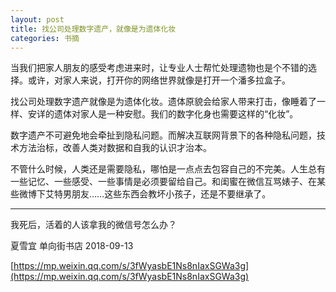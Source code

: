```yaml
---
layout: post
title: 找公司处理数字遗产，就像是为遗体化妆
categories: 书摘
---
```


当我们把家人朋友的感受考虑进来时，让专业人士帮忙处理遗物也是个不错的选择。或许，对家人来说，打开你的网络世界就像是打开一个潘多拉盒子。

找公司处理数字遗产就像是为遗体化妆。遗体原貌会给家人带来打击，像睡着了一样、安详的遗体对家人是一种安慰。我们的数字化身也需要这样的“化妆”。

数字遗产不可避免地会牵扯到隐私问题。而解决互联网背景下的各种隐私问题，技术方法治标，改善人类对数据和自我的认识才治本。

不管什么时候，人类还是需要隐私，哪怕是一点点去包容自己的不完美。人生总有一些记忆、一些感受、一些事情是必须要留给自己。和闺蜜在微信互骂婊子、在某些微博下艾特男朋友……这些东西会教坏小孩子，还是不要继承了。 

---

我死后，活着的人该拿我的微信号怎么办？

夏雪宜 单向街书店 2018-09-13

[https://mp.weixin.qq.com/s/3fWyasbE1Ns8nIaxSGWa3g](https://mp.weixin.qq.com/s/3fWyasbE1Ns8nIaxSGWa3g)